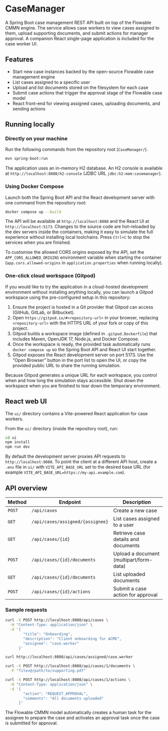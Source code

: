 # CaseManager

A Spring Boot case management REST API built on top of the Flowable CMMN engine. The service allows
case workers to view cases assigned to them, upload supporting documents, and submit actions for
manager approval. A companion React single-page application is included for the case worker UI.

## Features

- Start new case instances backed by the open-source Flowable case management engine
- List cases assigned to a specific user
- Upload and list documents stored on the filesystem for each case
- Submit case actions that trigger the approval stage of the Flowable case model
- React front-end for viewing assigned cases, uploading documents, and sending actions

## Running locally

### Directly on your machine

Run the following commands from the repository root (`CaseManager/`).

```bash
mvn spring-boot:run
```

The application uses an in-memory H2 database. An H2 console is available at
`http://localhost:8080/h2-console` (JDBC URL `jdbc:h2:mem:casemanager`).

### Using Docker Compose

Launch both the Spring Boot API and the React development server with one command from the repository root:

```bash
docker compose up --build
```

The API will be available at `http://localhost:8080` and the React UI at
`http://localhost:5173`. Changes to the source code are hot-reloaded by the dev
servers inside the containers, making it easy to simulate the full experience
without installing local toolchains. Press `Ctrl+C` to stop the services when
you are finished.

To customise the allowed CORS origins exposed by the API, set the
`APP_CORS_ALLOWED_ORIGINS` environment variable when starting the container
(`app.cors.allowed-origins` in `application.properties` when running locally).

### One-click cloud workspace (Gitpod)

If you would like to try the application in a cloud-hosted development
environment without installing anything locally, you can launch a Gitpod
workspace using the pre-configured setup in this repository:

1. Ensure the project is hosted in a Git provider that Gitpod can access
   (GitHub, GitLab, or Bitbucket).
2. Open `https://gitpod.io/#<repository-url>` in your browser, replacing
   `<repository-url>` with the HTTPS URL of your fork or copy of this project.
3. Gitpod builds a workspace image (defined in `.gitpod.Dockerfile`) that
   includes Maven, OpenJDK 17, Node.js, and Docker Compose.
4. Once the workspace is ready, the provided task automatically runs
   `docker compose up` so the Spring Boot API and React UI start together.
5. Gitpod exposes the React development server on port 5173. Use the “Open
   Browser” button in the port list to open the UI, or copy the provided public
   URL to share the running simulation.

Because Gitpod generates a unique URL for each workspace, you control when and
how long the simulation stays accessible. Shut down the workspace when you are
finished to tear down the temporary environment.

## React web UI

The `ui/` directory contains a Vite-powered React application for case workers.

From the `ui/` directory (inside the repository root), run:

```bash
cd ui
npm install
npm run dev
```

By default the development server proxies API requests to `http://localhost:8080`. To point the
client at a different API host, create a `.env` file in `ui/` with `VITE_API_BASE_URL` set to the
desired base URL (for example `VITE_API_BASE_URL=https://my-api.example.com`).

## API overview

| Method | Endpoint | Description |
| --- | --- | --- |
| `POST` | `/api/cases` | Create a new case |
| `GET` | `/api/cases/assigned/{assignee}` | List cases assigned to a user |
| `GET` | `/api/cases/{id}` | Retrieve case details and documents |
| `POST` | `/api/cases/{id}/documents` | Upload a document (multipart/form-data) |
| `GET` | `/api/cases/{id}/documents` | List uploaded documents |
| `POST` | `/api/cases/{id}/actions` | Submit a case action for approval |

### Sample requests

```bash
curl -X POST http://localhost:8080/api/cases \
  -H "Content-Type: application/json" \
  -d '{
        "title": "Onboarding",
        "description": "Client onboarding for ACME",
        "assignee": "case.worker"
      }'

curl http://localhost:8080/api/cases/assigned/case.worker

curl -X POST http://localhost:8080/api/cases/1/documents \
  -F "file=@/path/to/supporting.pdf"

curl -X POST http://localhost:8080/api/cases/1/actions \
  -H "Content-Type: application/json" \
  -d '{
        "action": "REQUEST_APPROVAL",
        "comments": "All documents uploaded"
      }'
```

The Flowable CMMN model automatically creates a human task for the assignee to prepare the case and
activates an approval task once the case is submitted for approval.
